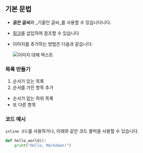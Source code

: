 ## 기본 문법

- **굵은 글씨**와 _기울인 글씨_를 사용할 수 있습니다니다.
- [링크](https://github.com)를 삽입하여 참조할 수 있습니다
- 이미지를 추가하는 방법은 다음과 같습니다: 

  ![이미지 대체 텍스트](https://github.githubassets.com/assets/GitHub-Mark-ea2971cee799.png)

### 목록 만들기
1. 순서가 있는 목록
2. 순서를 가진 항목 추가
 - 순서가 없는 하위 목록
 - 또 다른 항목

### 코드 예시

`inline 코드`를 사용하거나, 아래와 같은 코드 블럭을 사용할 수 있습니다.

```python
def hello_world():
    print("Hello, Markdown!")
```